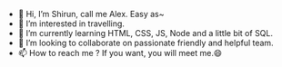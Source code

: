 - 👋 Hi, I’m Shirun, call me Alex. Easy as~
- 👀 I’m interested in travelling.
- 🌱 I’m currently learning HTML, CSS, JS, Node and a little bit of SQL.
- 💞️ I’m looking to collaborate on passionate friendly and helpful team.
- 📫 How to reach me ?  If you want, you will meet me.😄

<!---
2022Alex/2022Alex is a ✨ special ✨ repository because its `README.md` (this file) appears on your GitHub profile.
You can click the Preview link to take a look at your changes.
--->
